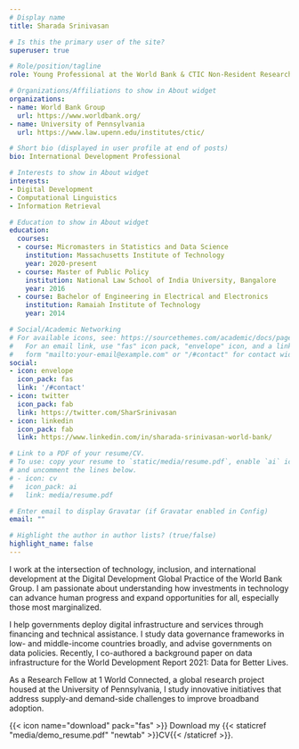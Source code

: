 ```yaml
---
# Display name
title: Sharada Srinivasan

# Is this the primary user of the site?
superuser: true

# Role/position/tagline
role: Young Professional at the World Bank & CTIC Non-Resident Research Fellow

# Organizations/Affiliations to show in About widget
organizations:
- name: World Bank Group
  url: https://www.worldbank.org/
- name: University of Pennsylvania
  url: https://www.law.upenn.edu/institutes/ctic/

# Short bio (displayed in user profile at end of posts)
bio: International Development Professional 

# Interests to show in About widget
interests:
- Digital Development
- Computational Linguistics
- Information Retrieval

# Education to show in About widget
education:
  courses:
  - course: Micromasters in Statistics and Data Science
    institution: Massachusetts Institute of Technology
    year: 2020-present
  - course: Master of Public Policy
    institution: National Law School of India University, Bangalore
    year: 2016
  - course: Bachelor of Engineering in Electrical and Electronics
    institution: Ramaiah Institute of Technology
    year: 2014

# Social/Academic Networking
# For available icons, see: https://sourcethemes.com/academic/docs/page-builder/#icons
#   For an email link, use "fas" icon pack, "envelope" icon, and a link in the
#   form "mailto:your-email@example.com" or "/#contact" for contact widget.
social:
- icon: envelope
  icon_pack: fas
  link: '/#contact'
- icon: twitter
  icon_pack: fab
  link: https://twitter.com/SharSrinivasan
- icon: linkedin
  icon_pack: fab
  link: https://www.linkedin.com/in/sharada-srinivasan-world-bank/

# Link to a PDF of your resume/CV.
# To use: copy your resume to `static/media/resume.pdf`, enable `ai` icons in `params.toml`, 
# and uncomment the lines below.
# - icon: cv
#   icon_pack: ai
#   link: media/resume.pdf

# Enter email to display Gravatar (if Gravatar enabled in Config)
email: ""

# Highlight the author in author lists? (true/false)
highlight_name: false
---
```


I work at the intersection of technology, inclusion, and international development at the Digital Development Global Practice of the World Bank Group. I am passionate about understanding how investments in technology can advance human progress and expand opportunities for all, especially those most marginalized. 

I help governments deploy digital infrastructure and services through financing and technical assistance. I study data governance frameworks in low- and middle-income countries broadly, and advise governments on data policies. Recently, I co-authored a background paper on data infrastructure for the World Development Report 2021: Data for Better Lives. 

As a Research Fellow at 1 World Connected, a global research project housed at the University of Pennsylvania, I study innovative initiatives that address supply-and demand-side challenges to improve broadband adoption.

{{< icon name="download" pack="fas" >}} Download my {{< staticref "media/demo_resume.pdf" "newtab" >}}CV{{< /staticref >}}.
